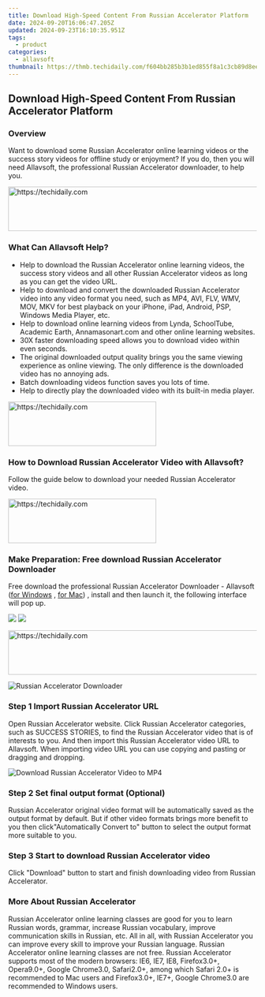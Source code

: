 ```yaml
---
title: Download High-Speed Content From Russian Accelerator Platform
date: 2024-09-20T16:06:47.205Z
updated: 2024-09-23T16:10:35.951Z
tags:
  - product
categories:
  - allavsoft
thumbnail: https://thmb.techidaily.com/f604bb285b3b1ed855f8a1c3cb89d8ee4bdb35648e96e12c93c90dd39a83f971.jpg
---
```


## Download High-Speed Content From Russian Accelerator Platform

### Overview

Want to download some Russian Accelerator online learning videos or the success story videos for offline study or enjoyment? If you do, then you will need Allavsoft, the professional Russian Accelerator downloader, to help you.

<!-- affiliate ads begin -->
<a href="https://ephamedtechinc.pxf.io/c/5597632/2137225/26400" target="_top" id="2137225">
  <img src="//a.impactradius-go.com/display-ad/26400-2137225" border="0" alt="https://techidaily.com" width="728" height="90"/>
</a>
<img height="0" width="0" src="https://ephamedtechinc.pxf.io/i/5597632/2137225/26400" style="position:absolute;visibility:hidden;" border="0" />
<!-- affiliate ads end -->

### What Can Allavsoft Help?

* Help to download the Russian Accelerator online learning videos, the success story videos and all other Russian Accelerator videos as long as you can get the video URL.
* Help to download and convert the downloaded Russian Accelerator video into any video format you need, such as MP4, AVI, FLV, WMV, MOV, MKV for best playback on your iPhone, iPad, Android, PSP, Windows Media Player, etc.
* Help to download online learning videos from Lynda, SchoolTube, Academic Earth, Annamasonart.com and other online learning websites.
* 30X faster downloading speed allows you to download video within even seconds.
* The original downloaded output quality brings you the same viewing experience as online viewing. The only difference is the downloaded video has no annoying ads.
* Batch downloading videos function saves you lots of time.
* Help to directly play the downloaded video with its built-in media player.

<!-- affiliate ads begin -->
<a href="https://united.elfm.net/c/5597632/2139557/4704" target="_top" id="2139557">
  <img src="//a.impactradius-go.com/display-ad/4704-2139557" border="0" alt="https://techidaily.com" width="300" height="90"/>
</a>
<img height="0" width="0" src="https://united.elfm.net/i/5597632/2139557/4704" style="position:absolute;visibility:hidden;" border="0" />
<!-- affiliate ads end -->

### How to Download Russian Accelerator Video with Allavsoft?

Follow the guide below to download your needed Russian Accelerator video.

<!-- affiliate ads begin -->
<a href="https://aligracehair.sjv.io/c/5597632/1997630/19272" target="_top" id="1997630">
  <img src="//a.impactradius-go.com/display-ad/19272-1997630" border="0" alt="https://techidaily.com" width="300" height="90"/>
</a>
<img height="0" width="0" src="https://aligracehair.sjv.io/i/5597632/1997630/19272" style="position:absolute;visibility:hidden;" border="0" />
<!-- affiliate ads end -->

### Make Preparation: Free download Russian Accelerator Downloader

Free download the professional Russian Accelerator Downloader - Allavsoft ([for Windows](https://tools.techidaily.com/allavsoft/products/) , [for Mac](https://tools.techidaily.com/allavsoft/products/)) , install and then launch it, the following interface will pop up.

[![](https://www.allavsoft.com/how-to/../images/how-to/free-download-win.jpg)](https://tools.techidaily.com/allavsoft/products/) [![](https://www.allavsoft.com/how-to/../images/how-to/free-download-mac.jpg)](https://tools.techidaily.com/allavsoft/products/)

<!-- affiliate ads begin -->
<a href="https://aligracehair.sjv.io/c/5597632/1925489/19272" target="_top" id="1925489">
  <img src="//a.impactradius-go.com/display-ad/19272-1925489" border="0" alt="https://techidaily.com" width="728" height="90"/>
</a>
<img height="0" width="0" src="https://aligracehair.sjv.io/i/5597632/1925489/19272" style="position:absolute;visibility:hidden;" border="0" />
<!-- affiliate ads end -->

![Russian Accelerator Downloader](https://www.allavsoft.com/how-to/../images/allavsoft/screen-shot-600.jpg)

### Step 1 Import Russian Accelerator URL

Open Russian Accelerator website. Click Russian Accelerator categories, such as SUCCESS STORIES, to find the Russian Accelerator video that is of interests to you. And then import this Russian Accelerator video URL to Allavsoft. When importing video URL you can use copying and pasting or dragging and dropping.

![Download Russian Accelerator Video to MP4](https://www.allavsoft.com/how-to/../images/how-to/download-rtmp-video/download-rtmp-video.jpg)

### Step 2 Set final output format (Optional)

Russian Accelerator original video format will be automatically saved as the output format by default. But if other video formats brings more benefit to you then click"Automatically Convert to" button to select the output format more suitable to you.

### Step 3 Start to download Russian Accelerator video

Click "Download" button to start and finish downloading video from Russian Accelerator.

### More About Russian Accelerator

Russian Accelerator online learning classes are good for you to learn Russian words, grammar, increase Russian vocabulary, improve communication skills in Russian, etc. All in all, with Russian Accelerator you can improve every skill to improve your Russian language. Russian Accelerator online learning classes are not free. Russian Accelerator supports most of the modern browsers: IE6, IE7, IE8, Firefox3.0+, Opera9.0+, Google Chrome3.0, Safari2.0+, among which Safari 2.0+ is recommended to Mac users and Firefox3.0+, IE7+, Google Chrome3.0 are recommended to Windows users.

<ins class="adsbygoogle"
     style="display:block"
     data-ad-format="autorelaxed"
     data-ad-client="ca-pub-7571918770474297"
     data-ad-slot="1223367746"></ins>

<ins class="adsbygoogle"
     style="display:block"
     data-ad-client="ca-pub-7571918770474297"
     data-ad-slot="8358498916"
     data-ad-format="auto"
     data-full-width-responsive="true"></ins>




